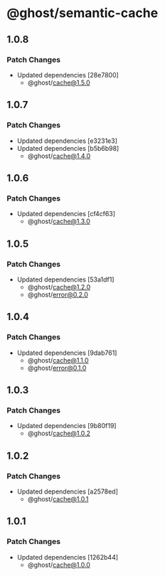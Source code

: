 # @ghost/semantic-cache

## 1.0.8

### Patch Changes

- Updated dependencies [28e7800]
  - @ghost/cache@1.5.0

## 1.0.7

### Patch Changes

- Updated dependencies [e3231e3]
- Updated dependencies [b5b6b98]
  - @ghost/cache@1.4.0

## 1.0.6

### Patch Changes

- Updated dependencies [cf4cf63]
  - @ghost/cache@1.3.0

## 1.0.5

### Patch Changes

- Updated dependencies [53a1df1]
  - @ghost/cache@1.2.0
  - @ghost/error@0.2.0

## 1.0.4

### Patch Changes

- Updated dependencies [9dab761]
  - @ghost/cache@1.1.0
  - @ghost/error@0.1.0

## 1.0.3

### Patch Changes

- Updated dependencies [9b80f19]
  - @ghost/cache@1.0.2

## 1.0.2

### Patch Changes

- Updated dependencies [a2578ed]
  - @ghost/cache@1.0.1

## 1.0.1

### Patch Changes

- Updated dependencies [1262b44]
  - @ghost/cache@1.0.0
